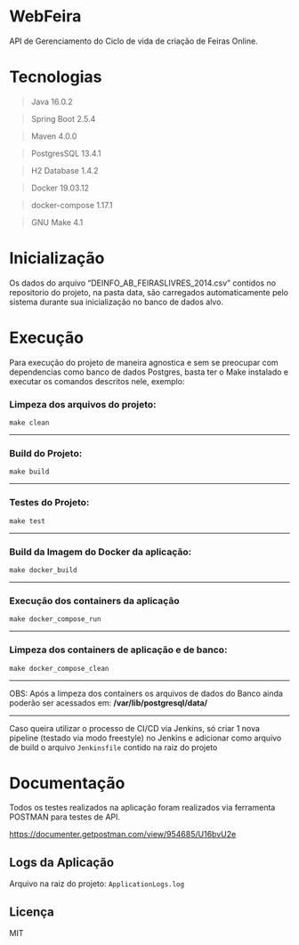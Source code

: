 # WebFeira

API de Gerenciamento do Ciclo de vida de criação de Feiras Online.

# Tecnologias

>Java 16.0.2

>Spring Boot 2.5.4

>Maven 4.0.0

>PostgresSQL 13.4.1

>H2 Database 1.4.2

>Docker 19.03.12

>docker-compose 1.17.1

>GNU Make 4.1

# Inicialização

Os dados do arquivo “DEINFO_AB_FEIRASLIVRES_2014.csv” contidos no repositorio do projeto, na pasta data, são carregados automaticamente pelo sistema durante sua inicialização no banco de dados alvo.

# Execução

Para execução do projeto de maneira agnostica e sem se preocupar com dependencias como banco de dados Postgres, basta ter o Make instalado e executar os comandos descritos nele, exemplo:

### Limpeza dos arquivos do projeto:
`make clean`
___
### Build do Projeto:
`make build`
___
### Testes do Projeto:
`make test`
___
### Build da Imagem do Docker da aplicação:
`make docker_build`
___
### Execução dos containers da aplicação
`make docker_compose_run`
___
### Limpeza dos containers de aplicação e de banco:
`make docker_compose_clean`
___
OBS: Após a limpeza dos containers os arquivos de dados do Banco ainda poderão ser acessados em:
**/var/lib/postgresql/data/**
___
Caso queira utilizar o processo de CI/CD via Jenkins, só criar 1 nova pipeline (testado via modo freestyle) no Jenkins e adicionar como arquivo de build o arquivo `Jenkinsfile` contido na raiz do projeto
# Documentação

Todos os testes realizados na aplicação foram realizados via ferramenta POSTMAN para testes de API.

https://documenter.getpostman.com/view/954685/U16bvU2e

## Logs da Aplicação

Arquivo na raiz do projeto: `ApplicationLogs.log`

## Licença

MIT
